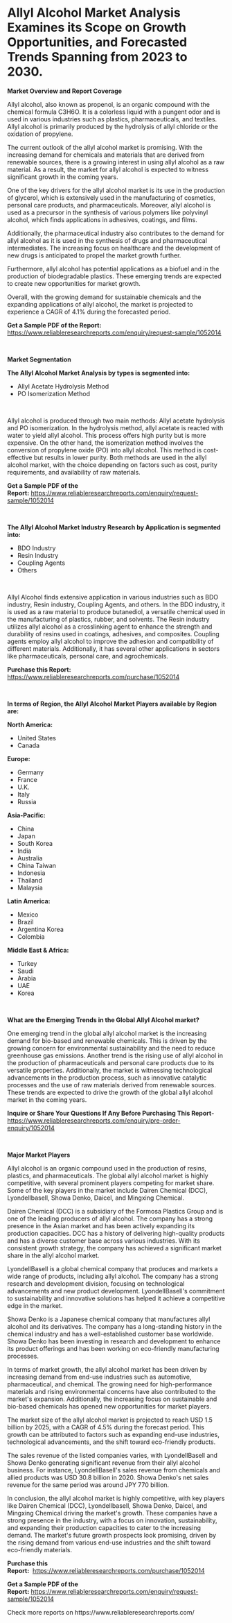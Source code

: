 <p><h1>Allyl Alcohol Market Analysis Examines its Scope on Growth Opportunities, and Forecasted Trends Spanning from 2023 to 2030.</h1></p><p><strong>Market Overview and Report Coverage</strong></p>
<p><p>Allyl alcohol, also known as propenol, is an organic compound with the chemical formula C3H6O. It is a colorless liquid with a pungent odor and is used in various industries such as plastics, pharmaceuticals, and textiles. Allyl alcohol is primarily produced by the hydrolysis of allyl chloride or the oxidation of propylene.</p><p>The current outlook of the allyl alcohol market is promising. With the increasing demand for chemicals and materials that are derived from renewable sources, there is a growing interest in using allyl alcohol as a raw material. As a result, the market for allyl alcohol is expected to witness significant growth in the coming years.</p><p>One of the key drivers for the allyl alcohol market is its use in the production of glycerol, which is extensively used in the manufacturing of cosmetics, personal care products, and pharmaceuticals. Moreover, allyl alcohol is used as a precursor in the synthesis of various polymers like polyvinyl alcohol, which finds applications in adhesives, coatings, and films.</p><p>Additionally, the pharmaceutical industry also contributes to the demand for allyl alcohol as it is used in the synthesis of drugs and pharmaceutical intermediates. The increasing focus on healthcare and the development of new drugs is anticipated to propel the market growth further.</p><p>Furthermore, allyl alcohol has potential applications as a biofuel and in the production of biodegradable plastics. These emerging trends are expected to create new opportunities for market growth.</p><p>Overall, with the growing demand for sustainable chemicals and the expanding applications of allyl alcohol, the market is projected to experience a CAGR of 4.1% during the forecasted period.</p></p>
<p><strong>Get a Sample PDF of the Report:</strong> <a href="https://www.reliableresearchreports.com/enquiry/request-sample/1052014">https://www.reliableresearchreports.com/enquiry/request-sample/1052014</a></p>
<p>&nbsp;</p>
<p><strong>Market Segmentation</strong></p>
<p><strong>The Allyl Alcohol Market Analysis by types is segmented into:</strong></p>
<p><ul><li>Allyl Acetate Hydrolysis Method</li><li>PO Isomerization Method</li></ul></p>
<p>&nbsp;</p>
<p><p>Allyl alcohol is produced through two main methods: Allyl acetate hydrolysis and PO isomerization. In the hydrolysis method, allyl acetate is reacted with water to yield allyl alcohol. This process offers high purity but is more expensive. On the other hand, the isomerization method involves the conversion of propylene oxide (PO) into allyl alcohol. This method is cost-effective but results in lower purity. Both methods are used in the allyl alcohol market, with the choice depending on factors such as cost, purity requirements, and availability of raw materials.</p></p>
<p><strong>Get a Sample PDF of the Report:</strong>&nbsp;<a href="https://www.reliableresearchreports.com/enquiry/request-sample/1052014">https://www.reliableresearchreports.com/enquiry/request-sample/1052014</a></p>
<p>&nbsp;</p>
<p><strong>The Allyl Alcohol Market Industry Research by Application is segmented into:</strong></p>
<p><ul><li>BDO Industry</li><li>Resin Industry</li><li>Coupling Agents</li><li>Others</li></ul></p>
<p>&nbsp;</p>
<p><p>Allyl Alcohol finds extensive application in various industries such as BDO industry, Resin industry, Coupling Agents, and others. In the BDO industry, it is used as a raw material to produce butanediol, a versatile chemical used in the manufacturing of plastics, rubber, and solvents. The Resin industry utilizes allyl alcohol as a crosslinking agent to enhance the strength and durability of resins used in coatings, adhesives, and composites. Coupling agents employ allyl alcohol to improve the adhesion and compatibility of different materials. Additionally, it has several other applications in sectors like pharmaceuticals, personal care, and agrochemicals.</p></p>
<p><strong>Purchase this Report:</strong>&nbsp; <a href="https://www.reliableresearchreports.com/purchase/1052014">https://www.reliableresearchreports.com/purchase/1052014</a></p>
<p>&nbsp;</p>
<p><strong>In terms of Region, the Allyl Alcohol Market Players available by Region are:</strong></p>
<p>
    <p> <strong> North America: </strong>
        <ul>
            <li>United States</li>
            <li>Canada</li>
        </ul>
        </p> 
    <p> <strong> Europe: </strong>
        <ul>
            <li>Germany</li>
            <li>France</li>
            <li>U.K.</li>
            <li>Italy</li>
            <li>Russia</li>
        </ul>
        </p> 
    <p> <strong> Asia-Pacific: </strong>
        <ul>
            <li>China</li>
            <li>Japan</li>
            <li>South Korea</li>
            <li>India</li>
            <li>Australia</li>
            <li>China Taiwan</li>
            <li>Indonesia</li>
            <li>Thailand</li>
            <li>Malaysia</li>
        </ul>
        </p> 
    <p> <strong> Latin America: </strong>
        <ul>
            <li>Mexico</li>
            <li>Brazil</li>
            <li>Argentina Korea</li>
            <li>Colombia</li>
        </ul>
        </p> 
    <p> <strong> Middle East & Africa: </strong>
        <ul>
            <li>Turkey</li>
            <li>Saudi</li>
            <li>Arabia</li>
            <li>UAE</li>
            <li>Korea</li>
        </ul>
    </p>
    </p>
<p>&nbsp;</p>
<p><strong>What are the Emerging Trends in the Global Allyl Alcohol market?</strong></p>
<p><p>One emerging trend in the global allyl alcohol market is the increasing demand for bio-based and renewable chemicals. This is driven by the growing concern for environmental sustainability and the need to reduce greenhouse gas emissions. Another trend is the rising use of allyl alcohol in the production of pharmaceuticals and personal care products due to its versatile properties. Additionally, the market is witnessing technological advancements in the production process, such as innovative catalytic processes and the use of raw materials derived from renewable sources. These trends are expected to drive the growth of the global allyl alcohol market in the coming years.</p></p>
<p><strong>Inquire or Share Your Questions If Any Before Purchasing This Report</strong>- <a href="https://www.reliableresearchreports.com/enquiry/pre-order-enquiry/1052014">https://www.reliableresearchreports.com/enquiry/pre-order-enquiry/1052014</a></p>
<p>&nbsp;</p>
<p><strong>Major Market Players</strong></p>
<p><p>Allyl alcohol is an organic compound used in the production of resins, plastics, and pharmaceuticals. The global allyl alcohol market is highly competitive, with several prominent players competing for market share. Some of the key players in the market include Dairen Chemical (DCC), Lyondellbasell, Showa Denko, Daicel, and Mingxing Chemical.</p><p>Dairen Chemical (DCC) is a subsidiary of the Formosa Plastics Group and is one of the leading producers of allyl alcohol. The company has a strong presence in the Asian market and has been actively expanding its production capacities. DCC has a history of delivering high-quality products and has a diverse customer base across various industries. With its consistent growth strategy, the company has achieved a significant market share in the allyl alcohol market.</p><p>LyondellBasell is a global chemical company that produces and markets a wide range of products, including allyl alcohol. The company has a strong research and development division, focusing on technological advancements and new product development. LyondellBasell's commitment to sustainability and innovative solutions has helped it achieve a competitive edge in the market.</p><p>Showa Denko is a Japanese chemical company that manufactures allyl alcohol and its derivatives. The company has a long-standing history in the chemical industry and has a well-established customer base worldwide. Showa Denko has been investing in research and development to enhance its product offerings and has been working on eco-friendly manufacturing processes.</p><p>In terms of market growth, the allyl alcohol market has been driven by increasing demand from end-use industries such as automotive, pharmaceutical, and chemical. The growing need for high-performance materials and rising environmental concerns have also contributed to the market's expansion. Additionally, the increasing focus on sustainable and bio-based chemicals has opened new opportunities for market players.</p><p>The market size of the allyl alcohol market is projected to reach USD 1.5 billion by 2025, with a CAGR of 4.5% during the forecast period. This growth can be attributed to factors such as expanding end-use industries, technological advancements, and the shift toward eco-friendly products.</p><p>The sales revenue of the listed companies varies, with LyondellBasell and Showa Denko generating significant revenue from their allyl alcohol business. For instance, LyondellBasell's sales revenue from chemicals and allied products was USD 30.8 billion in 2020. Showa Denko's net sales revenue for the same period was around JPY 770 billion.</p><p>In conclusion, the allyl alcohol market is highly competitive, with key players like Dairen Chemical (DCC), Lyondellbasell, Showa Denko, Daicel, and Mingxing Chemical driving the market's growth. These companies have a strong presence in the industry, with a focus on innovation, sustainability, and expanding their production capacities to cater to the increasing demand. The market's future growth prospects look promising, driven by the rising demand from various end-use industries and the shift toward eco-friendly materials.</p></p>
<p><strong>Purchase this Report:</strong>&nbsp;&nbsp;<a href="https://www.reliableresearchreports.com/purchase/1052014">https://www.reliableresearchreports.com/purchase/1052014</a></p>
<p></p>
<p><strong>Get a Sample PDF of the Report:</strong>&nbsp;<a href="https://www.reliableresearchreports.com/enquiry/request-sample/1052014">https://www.reliableresearchreports.com/enquiry/request-sample/1052014</a></p>
<p>Check more reports on https://www.reliableresearchreports.com/</p>